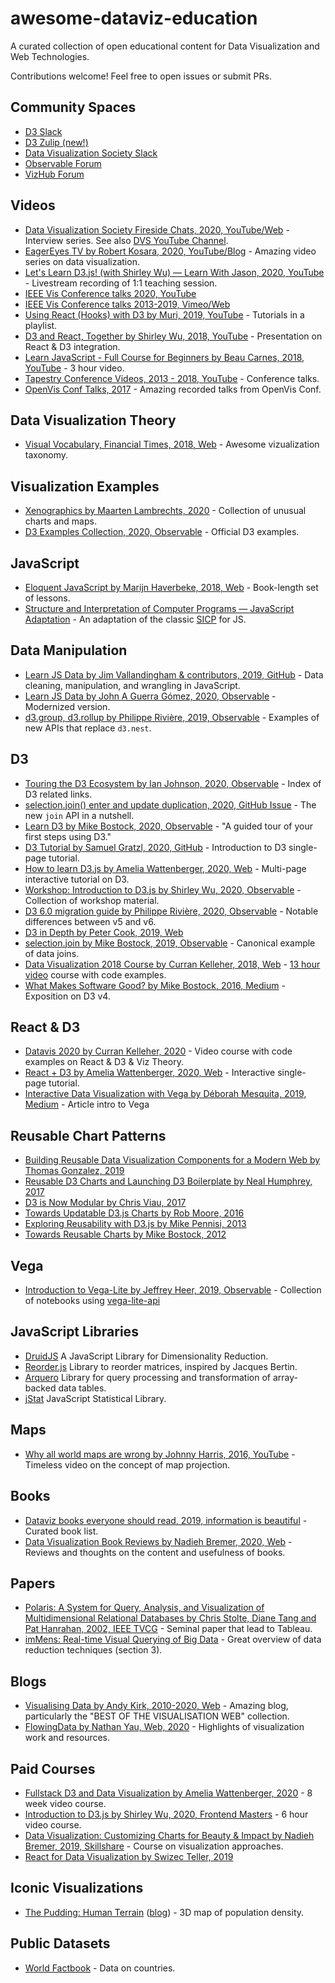 # awesome-dataviz-education
A curated collection of open educational content for Data Visualization and Web Technologies.

Contributions welcome! Feel free to open issues or submit PRs.

## Community Spaces

 * [D3 Slack](https://d3-slackin.herokuapp.com/)
 * [D3 Zulip (new!)](https://d3js.zulipchat.com/)
 * [Data Visualization Society Slack](https://www.datavisualizationsociety.com/join)
 * [Observable Forum](https://talk.observablehq.com/)
 * [VizHub Forum](https://vizhub.com/forum/)

## Videos
 * [Data Visualization Society Fireside Chats, 2020, YouTube/Web](https://www.datavisualizationsociety.com/fireside-chats) - Interview series. See also [DVS YouTube Channel](https://www.youtube.com/channel/UCDvDHr5CYKBrbwaqRs04LPw).
 * [EagerEyes TV by Robert Kosara, 2020, YouTube/Blog](https://eagereyes.org/tag/eagereyes-tv) - Amazing video series on data visualization.
 * [Let's Learn D3.js! (with Shirley Wu) — Learn With Jason, 2020, YouTube](https://www.youtube.com/watch?list=PLz8Iz-Fnk_eTpvd49Sa77NiF8Uqq5Iykx&v=54APpd9TEWk&feature=emb_logo) - Livestream recording of 1:1 teaching session.
 * [IEEE Vis Conference talks 2020, YouTube](https://www.youtube.com/channel/UCBJDy-9NtG3Db0YcuqNugiw)
 * [IEEE Vis Conference talks 2013-2019, Vimeo/Web](https://jamesscottbrown.github.io/vis-videos/index.html)
 * [Using React (Hooks) with D3 by Muri, 2019, YouTube](https://www.youtube.com/playlist?list=PLDZ4p-ENjbiPo4WH7KdHjh_EMI7Ic8b2B) - Tutorials in a playlist.
 * [D3 and React, Together by Shirley Wu, 2018, YouTube](https://www.youtube.com/watch?v=zXBdNDnqV2Q) - Presentation on React & D3 integration.
 * [Learn JavaScript - Full Course for Beginners by Beau Carnes, 2018, YouTube](https://www.youtube.com/watch?time_continue=6&v=PkZNo7MFNFg) - 3 hour video.
 * [Tapestry Conference Videos, 2013 - 2018, YouTube](https://www.youtube.com/c/TapestryConference/playlists) - Conference talks.
 * [OpenVis Conf Talks, 2017](http://www.openvisconf.com/2017/#videos) - Amazing recorded talks from OpenVis Conf.

## Data Visualization Theory
 * [Visual Vocabulary, Financial Times, 2018, Web](https://ft-interactive.github.io/visual-vocabulary/) - Awesome vizualization taxonomy.
 
## Visualization Examples
 * [Xenographics by Maarten Lambrechts, 2020](https://xeno.graphics/) - Collection of unusual charts and maps.
 * [D3 Examples Collection, 2020, Observable](https://observablehq.com/@d3) - Official D3 examples.
 
## JavaScript
 * [Eloquent JavaScript by Marijn Haverbeke, 2018, Web](https://eloquentjavascript.net/) - Book-length set of lessons.
 * [Structure and Interpretation of Computer Programs — JavaScript Adaptation](https://source-academy.github.io/sicp/) - An adaptation of the classic [SICP](https://mitpress.mit.edu/sites/default/files/sicp/full-text/book/book.html) for JS.
 
## Data Manipulation
 * [Learn JS Data by Jim Vallandingham & contributors, 2019, GitHub](http://learnjsdata.com/index.html) - Data cleaning, manipulation, and wrangling in JavaScript.
 * [Learn JS Data by John A Guerra Gómez, 2020, Observable](https://observablehq.com/collection/@berkeleyvis/learn-js-data) - Modernized version.
 * [d3.group, d3.rollup by Philippe Rivière, 2019, Observable](https://observablehq.com/@d3/d3-group) - Examples of new APIs that replace `d3.nest`.

## D3

 * [Touring the D3 Ecosystem by Ian Johnson, 2020, Observable](https://observablehq.com/@enjalot/touring-the-d3-ecosystem) - Index of D3 related links.
 * [selection.join() enter and update duplication, 2020, GitHub Issue](https://github.com/d3/d3-selection/issues/260) - The new `join` API in a nutshell.
 * [Learn D3 by Mike Bostock, 2020, Observable](https://observablehq.com/collection/@d3/learn-d3) - "A guided tour of your first steps using D3."
 * [D3 Tutorial by Samuel Gratzl, 2020, GitHub](https://github.com/sgratzl/d3tutorial) - Introduction to D3 single-page tutorial.
 * [How to learn D3.js by Amelia Wattenberger, 2020, Web](https://wattenberger.com/blog/d3) - Multi-page interactive tutorial on D3.
 * [Workshop: Introduction to D3.js by Shirley Wu, 2020, Observable](https://observablehq.com/collection/@sxywu/introduction-to-d3-js) - Collection of workshop material.
 * [D3 6.0 migration guide by Philippe Rivière, 2020, Observable](https://observablehq.com/@d3/d3v6-migration-guide) - Notable differences between v5 and v6.
 * [D3 in Depth by Peter Cook, 2019, Web](https://www.d3indepth.com/)
 * [selection.join by Mike Bostock, 2019, Observable](https://observablehq.com/@d3/selection-join) - Canonical example of data joins.
 * [Data Visualization 2018 Course by Curran Kelleher, 2018, Web](https://curran.github.io/dataviz-course-2018/) - [13 hour video](https://www.youtube.com/watch?v=_8V5o2UHG0E) course with code examples.
 * [What Makes Software Good? by Mike Bostock, 2016, Medium](https://medium.com/@mbostock/what-makes-software-good-943557f8a488) - Exposition on D3 v4.

## React & D3
 * [Datavis 2020 by Curran Kelleher, 2020](https://datavis.tech/datavis-2020/) - Video course with code examples on React & D3 & Viz Theory.
 * [React + D3 by Amelia Wattenberger, 2020, Web](https://wattenberger.com/blog/react-and-d3) - Interactive single-page tutorial.
 * [Interactive Data Visualization with Vega by Déborah Mesquita, 2019, Medium](https://towardsdatascience.com/interactive-data-visualization-with-vega-ab09e2843d54) - Article intro to Vega

## Reusable Chart Patterns

 * [Building Reusable Data Visualization Components for a Modern Web by Thomas Gonzalez, 2019](https://medium.com/nightingale/building-reusable-data-visualization-components-for-a-modern-web-e3d648d58a7c)
 * [Reusable D3 Charts and Launching D3 Boilerplate by Neal Humphrey, 2017](http://nhumphrey.com/blog/2017/Reusable-D3-Charts/)
 * [D3 is Now Modular by Chris Viau, 2017](https://medium.com/@christopheviau/d3-js-modularity-d5eed78ba06e)
 * [Towards Updatable D3.js Charts by Rob Moore, 2016](https://www.toptal.com/d3-js/towards-reusable-d3-js-charts)
 * [Exploring Reusability with D3.js by Mike Pennisi, 2013](https://bocoup.com/blog/reusability-with-d3)
 * [Towards Reusable Charts by Mike Bostock, 2012](https://bost.ocks.org/mike/chart/)
 
## Vega
 * [Introduction to Vega-Lite by Jeffrey Heer, 2019, Observable](https://observablehq.com/@uwdata/introduction-to-vega-lite) - Collection of notebooks using [vega-lite-api](https://vega.github.io/vega-lite-api/)
 
## JavaScript Libraries
 * [DruidJS](https://github.com/saehm/DruidJS) A JavaScript Library for Dimensionality Reduction.
 * [Reorder.js](https://github.com/jdfekete/reorder.js/) Library to reorder matrices, inspired by Jacques Bertin.
 * [Arquero](https://github.com/uwdata/arquero) Library for query processing and transformation of array-backed data tables.
 * [jStat](https://github.com/jstat/jstat) JavaScript Statistical Library.

## Maps
 * [Why all world maps are wrong by Johnny Harris, 2016, YouTube](https://www.youtube.com/watch?v=kIID5FDi2JQ) - Timeless video on the concept of map projection.

## Books
 * [Dataviz books everyone should read, 2019, information is beautiful](https://informationisbeautiful.net/visualizations/dataviz-books/) - Curated book list.
 * [Data Visualization Book Reviews by Nadieh Bremer, 2020, Web](https://www.visualcinnamon.com/resources/learning-data-visualization/books) - Reviews and thoughts on the content and usefulness of books.

## Papers
 * [Polaris: A System for Query, Analysis, and Visualization of Multidimensional Relational Databases by
Chris Stolte, Diane Tang and Pat Hanrahan, 2002, IEEE TVCG](https://graphics.stanford.edu/papers/polaris_extended/polaris.pdf) - Seminal paper that lead to Tableau.
 * [imMens: Real-time Visual Querying of Big Data](https://sfu-db.github.io/cmpt884-fall16/Papers/immens.pdf) - Great overview of data reduction techniques (section 3).

## Blogs
 * [Visualising Data by Andy Kirk, 2010-2020, Web](https://www.visualisingdata.com/blog/) - Amazing blog, particularly the "BEST OF THE VISUALISATION WEB" collection.
 * [FlowingData by Nathan Yau, Web, 2020](https://flowingdata.com/) - Highlights of visualization work and resources.

## Paid Courses
 * [Fullstack D3 and Data Visualization by Amelia Wattenberger, 2020](https://www.newline.co/fullstack-d3) - 8 week video course.
 * [Introduction to D3.js by Shirley Wu, 2020, Frontend Masters](https://frontendmasters.com/courses/d3/) - 6 hour video course.
 * [Data Visualization: Customizing Charts for Beauty & Impact by Nadieh Bremer, 2019, Skillshare](https://www.skillshare.com/classes/Data-Visualization-Customizing-Charts-for-Beauty-Impact/84030568) - Course on visualization approaches.
 * [React for Data Visualization by Swizec Teller, 2019](https://reactfordataviz.com/)

## Iconic Visualizations
 * [The Pudding: Human Terrain](https://pudding.cool/2018/10/city_3d/) ([blog](https://blog.mapbox.com/how-the-pudding-team-uses-mapbox-4b5b8577001f)) - 3D map of population density.

## Public Datasets
 * [World Factbook](https://github.com/factbook/factbook.json) - Data on countries.
